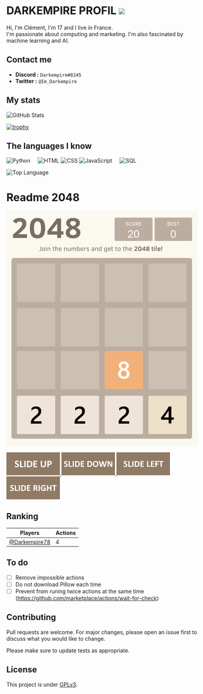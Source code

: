 # DARKEMPIRE PROFIL  <img src="https://media3.giphy.com/media/jqHmOFjIb9KV09DOPB/giphy.gif" width="50">

Hi, I'm Clément, I'm 17 and I live in France.
<br>
I'm passionate about computing and marketing. I'm also fascinated by machine learning and AI.
<br>
## Contact me
* **Discord :** `Darkempire#8245`
* **Twitter :** `@Im_Darkempire`

## My stats
<img alt = "GitHub Stats" src="https://github-readme-stats.vercel.app/api?username=Darkempire78&show_icons=true&hide=issues&icon_color=000000&hide_border=true&title_color=5391FE&text_color=555">

[![trophy](https://github-profile-trophy.vercel.app/?username=Darkempire78)](https://github.com/ryo-ma/github-profile-trophy)

## The languages I know
![Python](https://img.shields.io/badge/-Python-informational?style=for-the-badge&logo=Python&logoColor=white)
&nbsp; &nbsp; 
![HTML](https://img.shields.io/badge/-HTML-E15622?style=for-the-badge&logo=HTML5&logoColor=white)
![CSS](https://img.shields.io/badge/-CSS-1B7FDE?style=for-the-badge&logo=CSS3&logoColor=white)
![JavaScript](https://img.shields.io/badge/-JavaScript-E7BA15?style=for-the-badge&logo=JavaScript&logoColor=white)
&nbsp; &nbsp;
![SQL](https://img.shields.io/badge/-SQL-lightgrey?style=for-the-badge&logo=MySQL&logoColor=white)
<br>

<img alt = "Top Language" src="https://github-readme-stats.vercel.app/api/top-langs/?username=Darkempire78&hide=html,&hide_border=true&title_color=5391FE&text_color=555&layout=compact">
<!-- ![Darkempire's wakatime stats](https://github-readme-stats.vercel.app/api/wakatime?username=Darkempire78)](https://github.com/anuraghazra/github-readme-stats) -->


#  Readme 2048

<!-- 2048GameBoard -->
<img src="https://github.com/Darkempire78/readme-2048/blob/main/Data/gameboard.png" width="500"/>
<!-- 2048GameBoard -->

<!-- 2048GameActions -->
<a href="https://github.com/Darkempire78/readme-2048/issues/new?title=2048|slideUp&body=Just+push+'Submit+new+issue'.+You+don't+need+to+do+anything+else."> <img src="Assets/slideUp.png"/> </a> <a href="https://github.com/Darkempire78/readme-2048/issues/new?title=2048|slideDown&body=Just+push+'Submit+new+issue'.+You+don't+need+to+do+anything+else."> <img src="Assets/slideDown.png"/> </a> <a href="https://github.com/Darkempire78/readme-2048/issues/new?title=2048|slideLeft&body=Just+push+'Submit+new+issue'.+You+don't+need+to+do+anything+else."> <img src="Assets/slideLeft.png"/> </a> <a href="https://github.com/Darkempire78/readme-2048/issues/new?title=2048|slideRight&body=Just+push+'Submit+new+issue'.+You+don't+need+to+do+anything+else."> <img src="Assets/slideRight.png"/> </a>
<!-- 2048GameActions -->

## Ranking

<!-- 2048Ranking -->
| Players | Actions |
|---------------|---------|
| [@Darkempire78](https://github.com/Darkempire78) | 4 |
<!-- 2048Ranking -->

## To do
- [ ] Remove impossible actions
- [ ] Do not download Pillow each time 
- [ ] Prevent from runing twice actions at the same time (https://github.com/marketplace/actions/wait-for-check)

## Contributing

Pull requests are welcome. For major changes, please open an issue first to discuss what you would like to change.

Please make sure to update tests as appropriate.

## License

This project is under [GPLv3](LICENSE).
